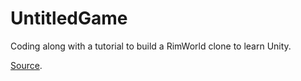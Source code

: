 # UntitledGame
 
Coding along with a tutorial to build a RimWorld clone to learn Unity.

[Source](https://www.youtube.com/watch?v=_lQw3YA7Jok&list=PLbghT7MmckI4_VM5q3va043FgAwRim6yX&index=1&ab_channel=quill18creates).